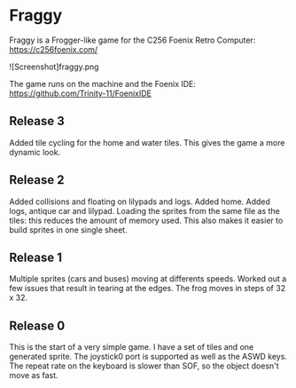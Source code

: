 # Fraggy
Fraggy is a Frogger-like game for the C256 Foenix Retro Computer: https://c256foenix.com/

![Screenshot]fraggy.png

The game runs on the machine and the Foenix IDE: https://github.com/Trinity-11/FoenixIDE

Release 3
---------
Added tile cycling for the home and water tiles.  This gives the game a more dynamic look.

Release 2
---------
Added collisions and floating on lilypads and logs.
Added home.
Added logs, antique car and lilypad.
Loading the sprites from the same file as the tiles: this reduces the amount of memory used. 
This also makes it easier to build sprites in one single sheet.

Release 1
---------
Multiple sprites (cars and buses) moving at differents speeds.
Worked out a few issues that result in tearing at the edges.
The frog moves in steps of 32 x 32.

Release 0
---------
This is the start of a very simple game.  I have a set of tiles and one generated sprite.
The joystick0 port is supported as well as the ASWD keys. The repeat rate on the keyboard is slower than SOF, so the object doesn't move as fast.
